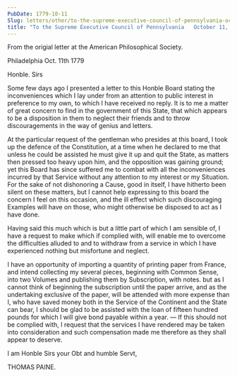 ```yaml
---
PubDate: 1779-10-11
Slug: letters/other/to-the-supreme-executive-council-of-pennsylvania-october-11-1779
title: "To the Supreme Executive Council of Pennsylvania   October 11, 1779"
---
```


   From the origial letter at the American Philosophical Society.

   Philadelphia Oct. 11th 1779

   Honble. Sirs

   Some few days ago I presented a letter to this Honble Board stating the
   inconveniences which I lay under from an attention to public interest in
   preference to my own, to which I have received no reply. It is to me a
   matter of great concern to find in the government of this State, that
   which appears to be a disposition in them to neglect their friends and to
   throw discouragements in the way of genius and letters.

   At the particular request of the gentleman who presides at this board, I
   took up the defence of the Constitution, at a time when he declared to me
   that unless he could be assisted he must give it up and quit the State, as
   matters then pressed too heavy upon him, and the opposition was gaining
   ground; yet this Board has since suffered me to combat with all the
   inconveniences incurred by that Service without any attention to my
   interest or my Situation. For the sake of not dishonoring a Cause, good in
   itself, I have hitherto been silent on these matters, but I cannot help
   expressing to this board the concern I feel on this occasion, and the ill
   effect which such discouraging Examples will have on those, who might
   otherwise be disposed to act as I have done.

   Having said this much which is but a little part of which I am sensible of,
   I have a request to make which if complied with, will enable me to overcome
   the difficulties alluded to and to withdraw from a service in which I have
   experienced nothing but misfortune and neglect. 
   
   I have an opportunity of
   importing a quantity of printing paper from France, and intend collecting
   my several pieces, beginning with Common Sense, into two Volumes and
   publishing them by Subscription, with notes. but as I cannot think of
   beginning the subscription until the paper arrive, and as the undertaking
   exclusive of the paper, will be attended with more expense than I, who
   have saved money both in the Service of the Continent and the State can
   bear, I should be glad to be assisted with the loan of fifteen hundred
   pounds for which I will give bond payable within a year. &mdash; If this should
   not be complied with, I request that the services I have rendered may be
   taken into consideration and such compensation made me therefore as they
   shall appear to deserve.

   I am Honble Sirs your Obt and humble Servt,

   THOMAS PAINE.


